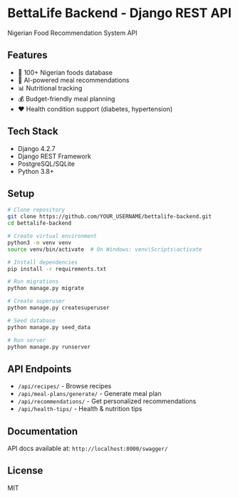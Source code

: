 # BettaLife Backend - Django REST API

Nigerian Food Recommendation System API

## Features
- 🍲 100+ Nigerian foods database
- 🎯 AI-powered meal recommendations
- 📊 Nutritional tracking
- 💰 Budget-friendly meal planning
- ❤️ Health condition support (diabetes, hypertension)

## Tech Stack
- Django 4.2.7
- Django REST Framework
- PostgreSQL/SQLite
- Python 3.8+

## Setup
```bash
# Clone repository
git clone https://github.com/YOUR_USERNAME/bettalife-backend.git
cd bettalife-backend

# Create virtual environment
python3 -m venv venv
source venv/bin/activate  # On Windows: venv\Scripts\activate

# Install dependencies
pip install -r requirements.txt

# Run migrations
python manage.py migrate

# Create superuser
python manage.py createsuperuser

# Seed database
python manage.py seed_data

# Run server
python manage.py runserver
```

## API Endpoints

- `/api/recipes/` - Browse recipes
- `/api/meal-plans/generate/` - Generate meal plan
- `/api/recommendations/` - Get personalized recommendations
- `/api/health-tips/` - Health & nutrition tips

## Documentation

API docs available at: `http://localhost:8000/swagger/`

## License

MIT
